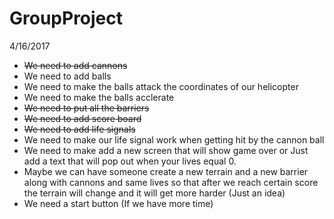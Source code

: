 # GroupProject

4/16/2017

- ~~We need to add cannons~~
- We need to add balls
- We need to make the balls attack the coordinates of our helicopter
- We need to make the balls acclerate
- ~~We need to put all the barriers~~
- ~~We need to add score board~~
- ~~We need to add life signals~~
- We need to make our life signal work when getting hit by the cannon ball
- We need to make add a new screen that will show game over or Just add a text that will pop out when your lives equal 0.
- Maybe we can have someone create a new terrain and a new barrier along with cannons and same lives so that after we reach certain score the terrain will change and it will get more harder (Just an idea)
- We need a start button (If we have more time)
